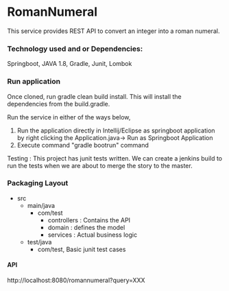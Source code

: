 # RomanNumeral

This service provides REST API to convert an integer into a roman numeral.

### Technology used and or Dependencies:

Springboot, JAVA 1.8, Gradle, Junit, Lombok

### Run application

Once cloned, run gradle clean build install. This will install the dependencies from the build.gradle.

Run the service in either of the ways below,
1. Run the application directly in Intellij/Eclipse as springboot application by right clicking the Application.java-> Run as Springboot Application
2. Execute command "gradle bootrun" command

Testing :
This project has junit tests written. We can create a jenkins build to run the tests when we are about to merge the story to the master.

### Packaging Layout
- src
  - main/java
    - com/test
      - controllers : Contains the API
      - domain : defines the model
      - services : Actual business logic
  - test/java
    - com/test, Basic junit test cases

#### API 
http://localhost:8080/romannumeral?query=XXX